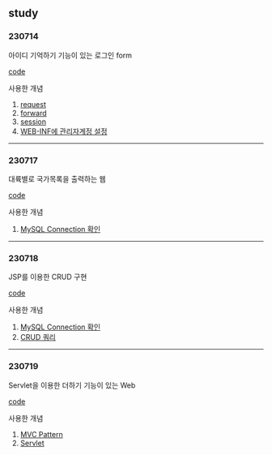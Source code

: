 ## study

### 230714
아이디 기억하기 기능이 있는 로그인 form

[code](https://github.com/JeongBin0462/study/tree/master/230714_3_login)

사용한 개념
1. [request](https://www.notion.so/9838f95c6d6a4f29801ae6f44f8a103e?pvs=4)
2. [forward](https://www.notion.so/2-c1858d652aed46f785202869462b92f6?pvs=4)
3. [session](https://www.notion.so/34d741869d554bad9180f5156ff08416?pvs=4)
4. [WEB-INF에 관리자계정 설정](https://www.notion.so/WEB-INF-41506e7044a34247a47b14a36cd1cd0b?pvs=4)
---
### 230717
대륙별로 국가목록을 출력하는 웹

[code](https://github.com/JeongBin0462/study/tree/master/230717_1)

사용한 개념
1. [MySQL Connection 확인](https://www.notion.so/MySQL-JSP-c28926f41bb3484fa71ed2d06b9c002f?pvs=4)
---
### 230718
JSP를 이용한 CRUD 구현

[code](https://github.com/JeongBin0462/study/tree/master/230718_1)

사용한 개념
1. [MySQL Connection 확인](https://www.notion.so/MySQL-JSP-c28926f41bb3484fa71ed2d06b9c002f?pvs=4)
2. [CRUD 쿼리](https://www.notion.so/DATABASE-5e008cbd6ef74b40ac5e813749f490be?pvs=4#cdae2d8f731345a985eabfab16b27bc8)
---
### 230719
Servlet을 이용한 더하기 기능이 있는 Web

[code](https://github.com/JeongBin0462/study/tree/master/230720_0_Sum)

사용한 개념
1. [MVC Pattern](https://www.notion.so/MVC-860ef139579a4204b298e801f5aadd8f?pvs=4)
2. [Servlet](https://www.notion.so/Servlet-5565052a77b24562a977fac5c444a786?pvs=4)
